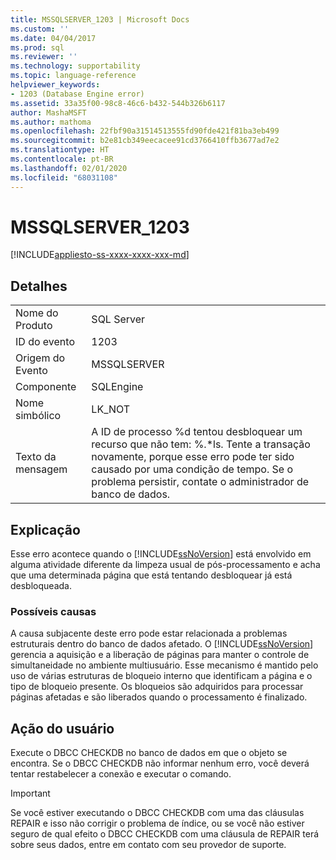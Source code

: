 ```yaml
---
title: MSSQLSERVER_1203 | Microsoft Docs
ms.custom: ''
ms.date: 04/04/2017
ms.prod: sql
ms.reviewer: ''
ms.technology: supportability
ms.topic: language-reference
helpviewer_keywords:
- 1203 (Database Engine error)
ms.assetid: 33a35f00-98c8-46c6-b432-544b326b6117
author: MashaMSFT
ms.author: mathoma
ms.openlocfilehash: 22fbf90a31514513555fd90fde421f81ba3eb499
ms.sourcegitcommit: b2e81cb349eecacee91cd3766410ffb3677ad7e2
ms.translationtype: HT
ms.contentlocale: pt-BR
ms.lasthandoff: 02/01/2020
ms.locfileid: "68031108"
---
```

# <a name="mssqlserver_1203"></a>MSSQLSERVER_1203
[!INCLUDE[appliesto-ss-xxxx-xxxx-xxx-md](../../includes/appliesto-ss-xxxx-xxxx-xxx-md.md)]
  
## <a name="details"></a>Detalhes  
  
|||  
|-|-|  
|Nome do Produto|SQL Server|  
|ID do evento|1203|  
|Origem do Evento|MSSQLSERVER|  
|Componente|SQLEngine|  
|Nome simbólico|LK_NOT|  
|Texto da mensagem|A ID de processo %d tentou desbloquear um recurso que não tem: %.*ls. Tente a transação novamente, porque esse erro pode ter sido causado por uma condição de tempo. Se o problema persistir, contate o administrador de banco de dados.|  
  
## <a name="explanation"></a>Explicação  
Esse erro acontece quando o [!INCLUDE[ssNoVersion](../../includes/ssnoversion-md.md)] está envolvido em alguma atividade diferente da limpeza usual de pós-processamento e acha que uma determinada página que está tentando desbloquear já está desbloqueada.  
  
### <a name="possible-causes"></a>Possíveis causas  
A causa subjacente deste erro pode estar relacionada a problemas estruturais dentro do banco de dados afetado. O [!INCLUDE[ssNoVersion](../../includes/ssnoversion-md.md)] gerencia a aquisição e a liberação de páginas para manter o controle de simultaneidade no ambiente multiusuário. Esse mecanismo é mantido pelo uso de várias estruturas de bloqueio interno que identificam a página e o tipo de bloqueio presente. Os bloqueios são adquiridos para processar páginas afetadas e são liberados quando o processamento é finalizado.  
  
## <a name="user-action"></a>Ação do usuário  
Execute o DBCC CHECKDB no banco de dados em que o objeto se encontra. Se o DBCC CHECKDB não informar nenhum erro, você deverá tentar restabelecer a conexão e executar o comando.  
  
> [!IMPORTANT]  
> Se você estiver executando o DBCC CHECKDB com uma das cláusulas REPAIR e isso não corrigir o problema de índice, ou se você não estiver seguro de qual efeito o DBCC CHECKDB com uma cláusula de REPAIR terá sobre seus dados, entre em contato com seu provedor de suporte.  
  
